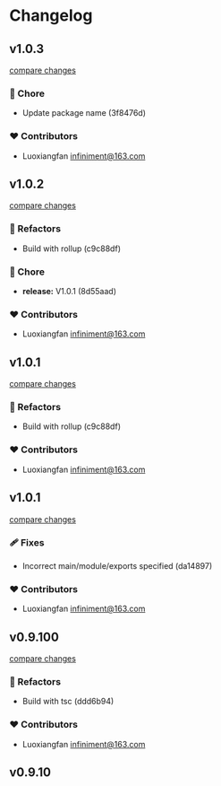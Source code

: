 # Changelog


## v1.0.3

[compare changes](https://git+git@github.com/luoxiangfan/vue3-clipboard/compare/v1.0.2...v1.0.3)

### 🏡 Chore

- Update package name (3f8476d)

### ❤️ Contributors

- Luoxiangfan <infiniment@163.com>

## v1.0.2

[compare changes](https://git+git@github.com/luoxiangfan/vue3-clipboard/compare/v1.0.1...v1.0.2)

### 💅 Refactors

- Build with rollup (c9c88df)

### 🏡 Chore

- **release:** V1.0.1 (8d55aad)

### ❤️ Contributors

- Luoxiangfan <infiniment@163.com>

## v1.0.1

[compare changes](https://git+git@github.com/luoxiangfan/vue3-clipboard/compare/v1.0.1...v1.0.1)

### 💅 Refactors

- Build with rollup (c9c88df)

### ❤️ Contributors

- Luoxiangfan <infiniment@163.com>

## v1.0.1

[compare changes](https://git+git@github.com/luoxiangfan/vue3-clipboard/compare/v0.9.100...v1.0.1)

### 🩹 Fixes

- Incorrect main/module/exports specified (da14897)

### ❤️ Contributors

- Luoxiangfan <infiniment@163.com>

## v0.9.100

[compare changes](https://git+git@github.com/luoxiangfan/vue3-clipboard/compare/v0.9.10...v0.9.100)

### 💅 Refactors

- Build with tsc (ddd6b94)

### ❤️ Contributors

- Luoxiangfan <infiniment@163.com>

## v0.9.10

